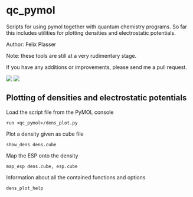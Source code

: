 # qc_pymol
Scripts for using pymol together with quantum chemistry programs. So far this includes utilities for plotting densities and electrostatic potentials.

Author: Felix Plasser

Note: these tools are still at a very rudimentary stage.

If you have any additions or improvements, please send me a pull request.

![](https://1.bp.blogspot.com/-lyJBdoH-K7Q/XYH95JlMtWI/AAAAAAAACPI/JzvrxxqmucQ4akhMy8hSy3FaNgtwQCiuQCLcBGAsYHQ/s320/esp20.png)
![](https://1.bp.blogspot.com/-HBb3eU868Uw/XYH92-wo-8I/AAAAAAAACOw/FsQeM-renh0Q4c75oQsw0SlogpuPVSfJwCLcBGAsYHQ/s320/esp02.png)

## Plotting of densities and electrostatic potentials

Load the script file from the PyMOL console
~~~~
run <qc_pymol>/dens_plot.py
~~~~

Plot a density given as cube file
~~~~
show_dens dens.cube
~~~~

Map the ESP onto the density
~~~~
map_esp dens.cube, esp.cube
~~~~

Information about all the contained functions and options
~~~~
dens_plot_help
~~~~
